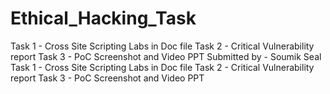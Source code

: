 # Ethical_Hacking_Task

Task 1 - Cross Site Scripting Labs in Doc file
Task 2 - Critical Vulnerability report
Task 3 - PoC Screenshot and Video PPT
Submitted by - Soumik Seal
Task 1 - Cross Site Scripting Labs in Doc file 
Task 2 - Critical Vulnerability report 
Task 3 - PoC Screenshot and Video PPT
